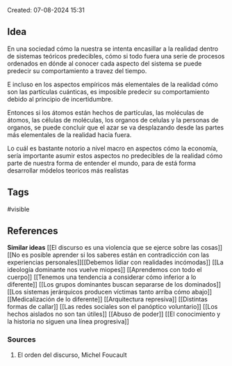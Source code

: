 Created: 07-08-2024 15:31

## <span class="pink"> **Idea** </span>
En una sociedad cómo la nuestra se intenta encasillar a la realidad dentro de sistemas teóricos predecibles, cómo si todo fuera una serie de procesos ordenados en dónde al conocer cada aspecto del sistema se puede predecir su comportamiento a travez del tiempo.

E incluso en los aspectos empíricos más elementales de la realidad cómo son las partículas cuánticas, es imposible predecir su comportamiento debido al principio de incertidumbre.

Entonces si los átomos están hechos de partículas, las moléculas de átomos, las células de moléculas, los organos de celulas y la personas de organos, se puede concluir que el azar se va desplazando desde las partes más elementales de la realidad hacia fuera.

Lo cuál es bastante notorio a nivel macro en aspectos cómo la economía, sería importante asumir estos aspectos no predecibles de la realidad cómo parte de nuestra forma de entender el mundo, para de está forma desarrollar módelos teoricos más realistas

## <span class="orange"> **Tags**</span>
<span class="tag"> #visible</span> 

## <span class="green"> **References**</span>
<span class="blue"> **Similar ideas** </span>
[[El discurso es una violencia que se ejerce sobre las cosas]]
[[No es posible aprender si los saberes están en contradicción con las experiencias personales]][[Debemos lidiar con realidades incómodas]]
[[La ideología dominante nos vuelve miopes]]
[[Aprendemos con todo el cuerpo]]
[[Tenemos una tendencia a considerar cómo inferior a lo diferente]]
[[Los grupos dominantes buscan separarse de los dominados]]
[[Los sistemas jerárquicos producen víctimas tanto arriba cómo abajo]]
[[Medicalización de lo diferente]]
[[Arquitectura represiva]]
[[Distintas formas de callar]]
[[Las redes sociales son el panóptico voluntario]]
[[Los hechos aislados no son tan útiles]]
[[Abuso de poder]]
[[El conocimiento y la historia no siguen una línea progresiva]]

### <span class="purple"> **Sources**</span>
1. El orden del discurso, Michel Foucault